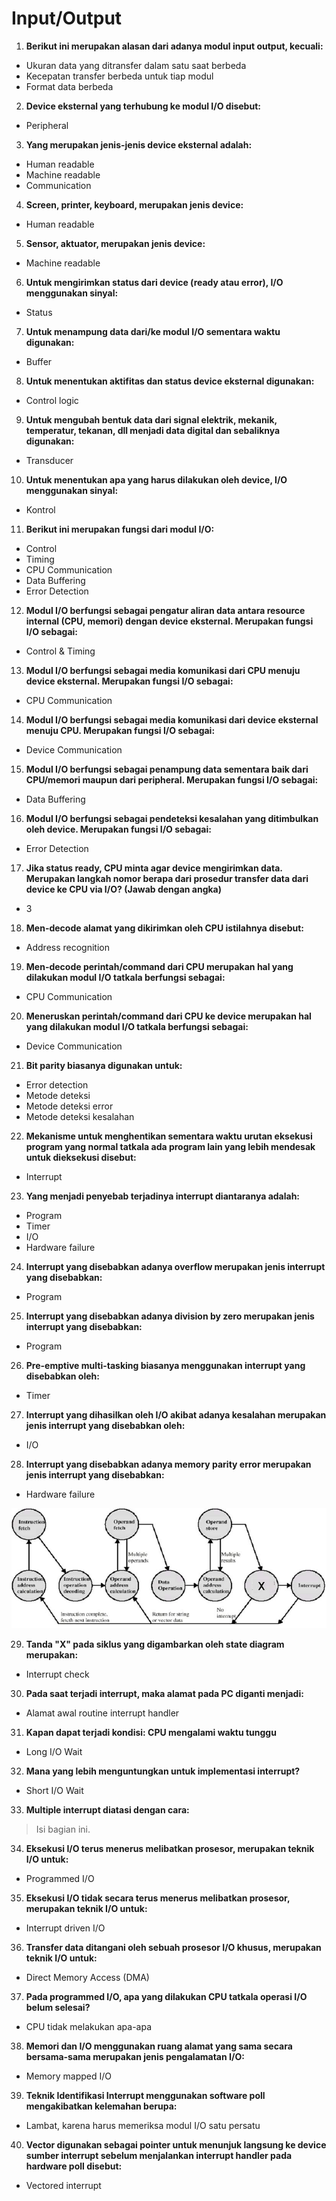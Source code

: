 # Input/Output

1. **Berikut ini merupakan alasan dari adanya modul input output, kecuali:**

  - Ukuran data yang ditransfer dalam satu saat berbeda
  - Kecepatan transfer berbeda untuk tiap modul
  - Format data berbeda

2. **Device eksternal yang terhubung ke modul I/O disebut:**

  - Peripheral

3. **Yang merupakan jenis-jenis device eksternal adalah:**

  - Human readable
  - Machine readable
  - Communication

4. **Screen, printer, keyboard, merupakan jenis device:**

  - Human readable

5. **Sensor, aktuator, merupakan jenis device:**

  - Machine readable

6. **Untuk mengirimkan status dari device (ready atau error),
I/O menggunakan sinyal:**

  - Status

7. **Untuk menampung data dari/ke modul I/O sementara waktu digunakan:**

  - Buffer

8. **Untuk menentukan aktifitas dan status device eksternal digunakan:**

  - Control logic

9. **Untuk mengubah bentuk data dari signal elektrik, mekanik, temperatur,
tekanan, dll menjadi data digital dan sebaliknya digunakan:**

  - Transducer

10. **Untuk menentukan apa yang harus dilakukan oleh device,
I/O menggunakan sinyal:**

  - Kontrol

11. **Berikut ini merupakan fungsi dari modul I/O:**

  - Control
  - Timing
  - CPU Communication
  - Data Buffering
  - Error Detection

12. **Modul I/O berfungsi sebagai pengatur aliran data antara resource internal
(CPU, memori) dengan device eksternal. Merupakan fungsi I/O sebagai:**

  - Control & Timing

13. **Modul I/O berfungsi sebagai media komunikasi dari CPU menuju
device eksternal. Merupakan fungsi I/O sebagai:**

  - CPU Communication

14. **Modul I/O berfungsi sebagai media komunikasi dari device eksternal menuju
CPU. Merupakan fungsi I/O sebagai:**

  - Device Communication

15. **Modul I/O berfungsi sebagai penampung data sementara baik dari CPU/memori
maupun dari peripheral. Merupakan fungsi I/O sebagai:**

  - Data Buffering

16. **Modul I/O berfungsi sebagai pendeteksi kesalahan yang ditimbulkan oleh
device. Merupakan fungsi I/O sebagai:**

  - Error Detection

17. **Jika status ready, CPU minta agar device mengirimkan data.
Merupakan langkah nomor berapa dari prosedur transfer data dari device
ke CPU via I/O? (Jawab dengan angka)**

  - 3

18. **Men-decode alamat yang dikirimkan oleh CPU istilahnya disebut:**

  - Address recognition

19. **Men-decode perintah/command dari CPU merupakan hal yang dilakukan modul
I/O tatkala berfungsi sebagai:**

  - CPU Communication

20. **Meneruskan perintah/command dari CPU ke device merupakan hal yang
dilakukan modul I/O tatkala berfungsi sebagai:**

  - Device Communication

21. **Bit parity biasanya digunakan untuk:**

  - Error detection
  - Metode deteksi
  - Metode deteksi error
  - Metode deteksi kesalahan

22. **Mekanisme untuk menghentikan sementara waktu urutan eksekusi program
yang normal tatkala ada program lain yang lebih mendesak
untuk dieksekusi disebut:**

  - Interrupt

23. **Yang menjadi penyebab terjadinya interrupt diantaranya adalah:**

  - Program
  - Timer
  - I/O
  - Hardware failure

24. **Interrupt yang disebabkan adanya overflow merupakan jenis interrupt
yang disebabkan:**

  - Program

25. **Interrupt yang disebabkan adanya division by zero merupakan jenis
interrupt yang disebabkan:**

  - Program

26. **Pre-emptive multi-tasking biasanya menggunakan interrupt
yang disebabkan oleh:**

  - Timer

27. **Interrupt yang dihasilkan oleh I/O akibat adanya kesalahan merupakan
jenis interrupt yang disebabkan oleh:**

  - I/O

28. **Interrupt yang disebabkan adanya memory parity error merupakan
jenis interrupt yang disebabkan:**

  - Hardware failure

![Soal 28](IO-28.jpg)

29. **Tanda \"X\" pada siklus yang digambarkan oleh state diagram merupakan:**

  - Interrupt check

30. **Pada saat terjadi interrupt, maka alamat pada PC diganti menjadi:**

  - Alamat awal routine interrupt handler

31. **Kapan dapat terjadi kondisi: CPU mengalami waktu tunggu**

  - Long I/O Wait

32. **Mana yang lebih menguntungkan untuk implementasi interrupt?**

  - Short I/O Wait

33. **Multiple interrupt diatasi dengan cara:**

> Isi bagian ini.

34. **Eksekusi I/O terus menerus melibatkan prosesor, merupakan teknik I/O
untuk:**

  - Programmed I/O

35. **Eksekusi I/O tidak secara terus menerus melibatkan prosesor,
merupakan teknik I/O untuk:**

  - Interrupt driven I/O

36. **Transfer data ditangani oleh sebuah prosesor I/O khusus, merupakan teknik
I/O untuk:**

  - Direct Memory Access (DMA)

37. **Pada programmed I/O, apa yang dilakukan CPU tatkala operasi I/O
belum selesai?**

  - CPU tidak melakukan apa-apa

38. **Memori dan I/O menggunakan ruang alamat yang sama secara bersama-sama
merupakan jenis pengalamatan I/O:**

  - Memory mapped I/O

39. **Teknik Identifikasi Interrupt menggunakan software poll mengakibatkan
kelemahan berupa:**

  - Lambat, karena harus memeriksa modul I/O satu persatu

40. **Vector digunakan sebagai pointer untuk menunjuk langsung ke device sumber
interrupt sebelum menjalankan interrupt handler pada hardware poll disebut:**

  - Vectored interrupt
